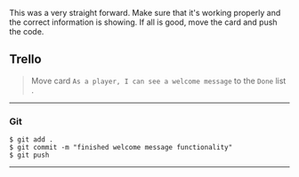 ﻿
This was a very straight forward. Make sure that it's working properly and the correct information is showing. If all is good, move the card and push the code.

## Trello

> Move card  `As a player, I can see a welcome message`   to the `Done`  list .
> 
----------

### Git


```
$ git add .
$ git commit -m "finished welcome message functionality"
$ git push
```

----------
